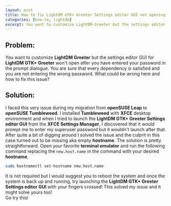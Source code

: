 ```yaml
---
layout: post
title: How to fix LightDM GTK+ Greeter Settings editor GUI not opening issue
categories: [how-to, lightdm]
excerpt: You want to customize LightDM Greeter but the settings editor GUI for LightDM GTK+ Greeter won't open after you have entered your password in the prompt dialogue. You are sure that every dependency is satisfied and you are not entering the wrong password. What could be wrong here and how to fix this issue?
---
```


## Problem:

You want to customize **LightDM Greeter** but the settings editor GUI for **LightDM GTK+ Greeter** won't open after you have entered your password in the prompt dialogue. You are sure that every dependency is satisfied and you are not entering the wrong password. What could be wrong here and how to fix this issue?  

## Solution:

I faced this very issue during my migration from **openSUSE Leap** to **openSUSE Tumbleweed**. I installed **Tumbleweed** with **XFCE** desktop environment and when I tried to launch the **LightDM GTK+ Greeter Settings editor GUI** from the **XFCE Settings Manager**, I discovered that it would prompt me to enter my superuser password but it wouldn't launch after that. After quite a bit of digging around I solved the issue and the culprit in this case turned out to be missing aka empty **hostname**. The solution is pretty straightforward. Open your favorite **terminal emulator** and run the following command replacing the <code>new.host.name</code> in the command with your desired **hostname**,  
```bash
sudo hostnamectl set-hostname new.host.name
``` 
It is not required but I would suggest you to reboot the system and once the system is back up and running, try launching the **LightDM GTK+ Greeter Settings editor GUI** with your fingers crossed! This solved my issue and it might solve yours too!  
Go try this!  
